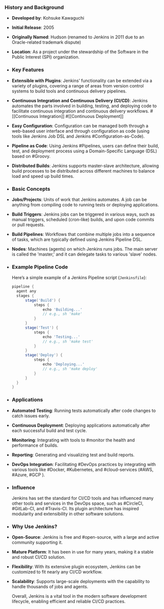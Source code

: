 ### **History and Background**
- **Developed by**: Kohsuke Kawaguchi
- **Initial Release**: 2005
- **Originally Named**: Hudson (renamed to Jenkins in 2011 due to an Oracle-related trademark dispute)
- **Location**: As a project under the stewardship of the Software in the Public Interest (SPI) organization.
- ### **Key Features**
- **Extensible with Plugins**: Jenkins’ functionality can be extended via a variety of plugins, covering a range of areas from version control systems to build tools and continuous delivery pipelines.
- **Continuous Integration and Continuous Delivery (CI/CD)**: Jenkins automates the parts involved in building, testing, and deploying code to facilitate continuous integration and continuous delivery workflows. #[[Continuous Integration]] #[[Continuous Deployment]]
- **Easy Configuration**: Configuration can be managed both through a web-based user interface and through configuration as code (using tools like Jenkins Job DSL and Jenkins #Configuration-as-Code).
- **Pipeline as Code**: Using Jenkins #Pipelines, users can define their build, test, and deployment process using a Domain-Specific Language (DSL) based on #Groovy.
- **Distributed Builds**: Jenkins supports master-slave architecture, allowing build processes to be distributed across different machines to balance load and speed up build times.
- ### **Basic Concepts**
- **Jobs/Projects**: Units of work that Jenkins automates. A job can be anything from compiling code to running tests or deploying applications.
- **Build Triggers**: Jenkins jobs can be triggered in various ways, such as manual triggers, scheduled (cron-like) builds, and upon code commits or pull requests.
- **Build Pipelines**: Workflows that combine multiple jobs into a sequence of tasks, which are typically defined using Jenkins Pipeline DSL.
- **Nodes**: Machines (agents) on which Jenkins runs jobs. The main server is called the 'master,' and it can delegate tasks to various 'slave' nodes.
- ### **Example Pipeline Code**
  
  Here’s a simple example of a Jenkins Pipeline script (`Jenkinsfile`):
  
  ```groovy
  pipeline {
    agent any
    stages {
        stage('Build') {
            steps {
                echo 'Building...'
                // e.g., sh 'make'
            }
        }
        stage('Test') {
            steps {
                echo 'Testing...'
                // e.g., sh 'make test'
            }
        }
        stage('Deploy') {
            steps {
                echo 'Deploying...'
                // e.g., sh 'make deploy'
            }
        }
    }
  }
  ```
- ### **Applications**
- **Automated Testing**: Running tests automatically after code changes to catch issues early.
- **Continuous Deployment**: Deploying applications automatically after each successful build and test cycle.
- **Monitoring**: Integrating with tools to #monitor the health and performance of builds.
- **Reporting**: Generating and visualizing test and build reports.
- **DevOps Integration**: Facilitating #DevOps practices by integrating with various tools like #Docker, #Kubernetes, and #cloud-services (#AWS, #Azure, #GCP ).
- ### **Influence**
  
  Jenkins has set the standard for CI/CD tools and has influenced many other tools and services in the DevOps space, such as #CircleCI, #GitLab-CI, and #Travis-CI. Its plugin architecture has inspired modularity and extensibility in other software solutions.
- ### **Why Use Jenkins?**
- **Open-Source**: Jenkins is free and #open-source, with a large and active community supporting it.
- **Mature Platform**: It has been in use for many years, making it a stable and robust CI/CD solution.
- **Flexibility**: With its extensive plugin ecosystem, Jenkins can be customized to fit nearly any CI/CD workflow.
- **Scalability**: Supports large-scale deployments with the capability to handle thousands of jobs and agents.
  
  Overall, Jenkins is a vital tool in the modern software development lifecycle, enabling efficient and reliable CI/CD practices.